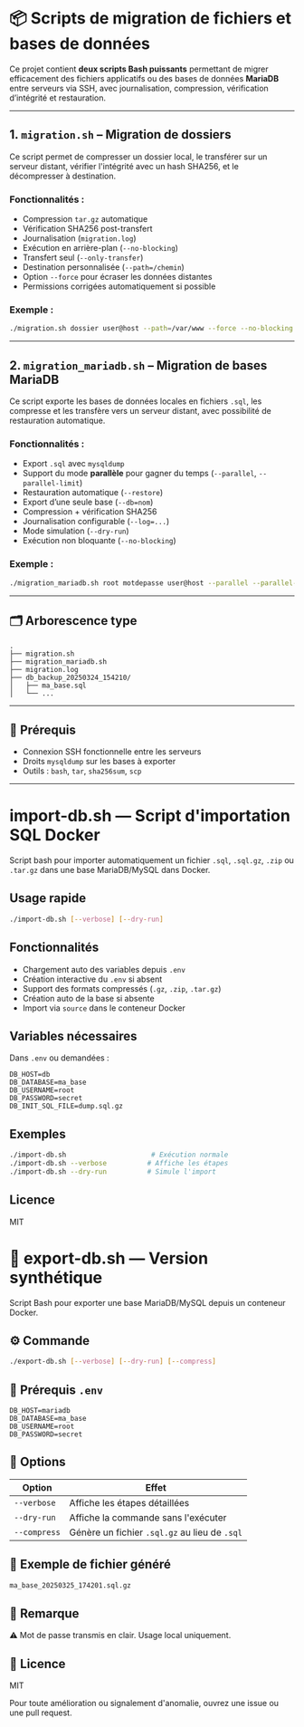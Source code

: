 # 📦 Scripts de migration de fichiers et bases de données

Ce projet contient **deux scripts Bash puissants** permettant de migrer efficacement des fichiers applicatifs ou des bases de données **MariaDB** entre serveurs via SSH, avec journalisation, compression, vérification d’intégrité et restauration.

---

## 1. `migration.sh` – Migration de dossiers

Ce script permet de compresser un dossier local, le transférer sur un serveur distant, vérifier l'intégrité avec un hash SHA256, et le décompresser à destination.

### Fonctionnalités :

- Compression `tar.gz` automatique
- Vérification SHA256 post-transfert
- Journalisation (`migration.log`)
- Exécution en arrière-plan (`--no-blocking`)
- Transfert seul (`--only-transfer`)
- Destination personnalisée (`--path=/chemin`)
- Option `--force` pour écraser les données distantes
- Permissions corrigées automatiquement si possible

### Exemple :

```bash
./migration.sh dossier user@host --path=/var/www --force --no-blocking
```

---

## 2. `migration_mariadb.sh` – Migration de bases MariaDB

Ce script exporte les bases de données locales en fichiers `.sql`, les compresse et les transfère vers un serveur distant, avec possibilité de restauration automatique.

### Fonctionnalités :

- Export `.sql` avec `mysqldump`
- Support du mode **parallèle** pour gagner du temps (`--parallel`, `--parallel-limit`)
- Restauration automatique (`--restore`)
- Export d’une seule base (`--db=nom`)
- Compression + vérification SHA256
- Journalisation configurable (`--log=...`)
- Mode simulation (`--dry-run`)
- Exécution non bloquante (`--no-blocking`)

### Exemple :

```bash
./migration_mariadb.sh root motdepasse user@host --parallel --parallel-limit=4 --path=/backup/sql --restore
```

---

## 🗂️ Arborescence type

```
.
├── migration.sh
├── migration_mariadb.sh
├── migration.log
├── db_backup_20250324_154210/
│   ├── ma_base.sql
│   └── ...
```

---

## 📘 Prérequis

- Connexion SSH fonctionnelle entre les serveurs
- Droits `mysqldump` sur les bases à exporter
- Outils : `bash`, `tar`, `sha256sum`, `scp`

---
# import-db.sh — Script d'importation SQL Docker

Script bash pour importer automatiquement un fichier `.sql`, `.sql.gz`, `.zip` ou `.tar.gz` dans une base MariaDB/MySQL dans Docker.

## Usage rapide
```bash
./import-db.sh [--verbose] [--dry-run]
```

## Fonctionnalités
- Chargement auto des variables depuis `.env`
- Création interactive du `.env` si absent
- Support des formats compressés (`.gz`, `.zip`, `.tar.gz`)
- Création auto de la base si absente
- Import via `source` dans le conteneur Docker

## Variables nécessaires
Dans `.env` ou demandées :
```
DB_HOST=db
DB_DATABASE=ma_base
DB_USERNAME=root
DB_PASSWORD=secret
DB_INIT_SQL_FILE=dump.sql.gz
```

## Exemples
```bash
./import-db.sh                     # Exécution normale
./import-db.sh --verbose          # Affiche les étapes
./import-db.sh --dry-run          # Simule l'import
```

## Licence
MIT



# 🐳 export-db.sh — Version synthétique

Script Bash pour exporter une base MariaDB/MySQL depuis un conteneur Docker.

## ⚙️ Commande
```bash
./export-db.sh [--verbose] [--dry-run] [--compress]
```

## 🔧 Prérequis `.env`
```env
DB_HOST=mariadb
DB_DATABASE=ma_base
DB_USERNAME=root
DB_PASSWORD=secret
```

## 🚀 Options
| Option       | Effet                                          |
|--------------|------------------------------------------------|
| `--verbose`  | Affiche les étapes détaillées                  |
| `--dry-run`  | Affiche la commande sans l'exécuter            |
| `--compress` | Génère un fichier `.sql.gz` au lieu de `.sql` |

## 📄 Exemple de fichier généré
```bash
ma_base_20250325_174201.sql.gz
```

## 🔐 Remarque
⚠️ Mot de passe transmis en clair. Usage local uniquement.

## 📝 Licence
MIT



Pour toute amélioration ou signalement d'anomalie, ouvrez une issue ou une pull request.

